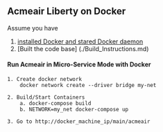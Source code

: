 ## Acmeair Liberty on Docker 


Assume you have 
1. [installed Docker and stared Docker daemon](https://docs.docker.com/installation/)
2. [Built the code base] (./Build_Instructions.md) 
	
		
#### Run Acmeair in Micro-Service Mode with Docker

	1. Create docker network
		docker network create --driver bridge my-net
	
	2. Build/Start Containers
		a. docker-compose build
		b. NETWORK=my_net docker-compose up
	
	3. Go to http://docker_machine_ip/main/acmeair
	




	